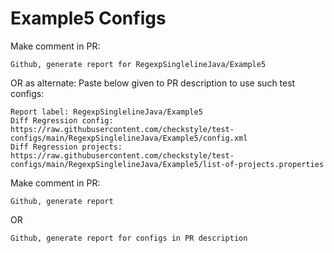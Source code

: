 # Example5 Configs
Make comment in PR:
```
Github, generate report for RegexpSinglelineJava/Example5
```
OR as alternate:
Paste below given to PR description to use such test configs:
```
Report label: RegexpSinglelineJava/Example5
Diff Regression config: https://raw.githubusercontent.com/checkstyle/test-configs/main/RegexpSinglelineJava/Example5/config.xml
Diff Regression projects: https://raw.githubusercontent.com/checkstyle/test-configs/main/RegexpSinglelineJava/Example5/list-of-projects.properties
```
Make comment in PR:
```
Github, generate report
```
OR
```
Github, generate report for configs in PR description
```
